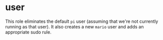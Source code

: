 # user

This role eliminates the default `pi` user (assuming that we're not currently
running as that user). It also creates a new `mario` user and adds an
appropriate sudo rule.
